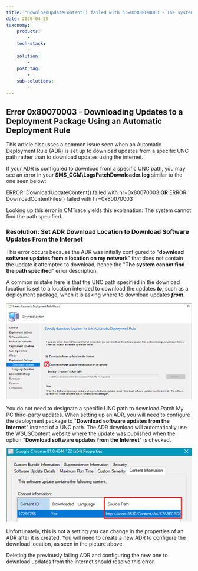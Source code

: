 ```yaml
---
title: "DownloadUpdateContent() failed with hr=0x800070003 - The system cannot find the path specified"
date: 2020-04-29
taxonomy:
    products:
        - 
    tech-stack:
        - 
    solution:
        - 
    post_tag:
        - 
    sub-solutions:
        - 
---
```


## Error 0x80070003 - Downloading Updates to a Deployment Package Using an Automatic Deployment Rule

This article discusses a common issue seen when an Automatic Deployment Rule (ADR) is set up to download updates from a specific UNC path rather than to download updates using the internet.

If your ADR is configured to download from a specific UNC path, you may see an error in your **SMS\_CCM\\LogsPatchDownloader.log** similar to the one seen below:

ERROR: DownloadUpdateContent() failed with hr=0x80070003 **OR** ERROR: DownloadContentFiles() failed with hr=0x80070003

Looking up this error in CMTrace yields this explanation: The system cannot find the path specified.

### Resolution: Set ADR Download Location to Download Software Updates From the Internet

This error occurs because the ADR was initially configured to "**download software updates from a location on my network**" that does not contain the update it attempted to download, hence the "**The system cannot find the path specified**" error description.

A common mistake here is that the UNC path specified in the download location is set to a location intended to download the updates **_to_**, such as a deployment package, when it is asking where to download updates **_from_**.

![specify location ADR downloads updates from](/_images/ADR-Download-Location-Config.png "specify location ADR downloads updates from")

You do not need to designate a specific UNC path to download Patch My PC third-party updates. When setting up an ADR, you will need to configure the deployment package to "**Download software updates from the Internet**" instead of a UNC path. The ADR download will automatically use the WSUSContent website where the update was published when the option "**Download software updates from the Internet**" is checked.

![ERROR: DownloadUpdateContent() failed with hr=0x80070003](/_images/download-from-internet-3rd-party-updates-SCCM.png "ERROR: DownloadUpdateContent() failed with hr=0x80070003")

Unfortunately, this is not a setting you can change in the properties of an ADR after it is created. You will need to create a new ADR to configure the download location, as seen in the picture above.

Deleting the previously failing ADR and configuring the new one to download updates from the Internet should resolve this error.